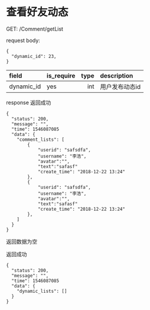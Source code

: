 # 查看好友动态

GET:  /Comment/getList

request body:
```
{
  "dynamic_id": 23,
}
```
| field      |  is_require |type     | description | 
| :--------  | ------------|--------:| :------     | 
| dynamic_id     |   yes       | int  | 用户发布动态id | 


response
返回成功
```
{
  "status": 200,
  "message": "",
  "time": 1546087085
  "data": {
    "comment_lists": [
        {
            "userid": "safsdfa",
            "username": "李浩",
            "avatar":"",
            "text":"safasf"
            "create_time": "2018-12-22 13:24"
        },
        {
            "userid": "safsdfa",
            "username": "李浩",
            "avatar":"",
            "text":"safasf"
            "create_time": "2018-12-22 13:24"
        },
    ]
  }
}
```

返回数据为空

返回成功
```
{
  "status": 200,
  "message": "",
  "time": 1546087085
  "data": {
    "dynamic_lists": []
  }
}
```